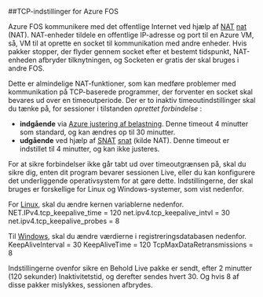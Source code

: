 ##<a name="tcp-settings-for-azure-vms"></a>TCP-indstillinger for Azure FOS

Azure FOS kommunikere med det offentlige Internet ved hjælp af [NAT] [ nat] (NAT). NAT-enheder tildele en offentlige IP-adresse og port til en Azure VM, så, VM til at oprette en socket til kommunikation med andre enheder. Hvis pakker stopper, der flyder gennem socket efter et bestemt tidspunkt, NAT-enheden afbryder tilknytningen, og Socketen er gratis der skal bruges i andre FOS.

Dette er almindelige NAT-funktioner, som kan medføre problemer med kommunikation på TCP-baserede programmer, der forventer en socket skal bevares ud over en timeoutperiode. Der er to inaktiv timeoutindstillinger skal du tænke på, for sessioner i tilstanden *oprettet forbindelse* :

- **indgående** via [Azure justering af belastning][azure-lb-timeout]. Denne timeout 4 minutter som standard, og kan ændres op til 30 minutter.
- **udgående** ved hjælp af [SNAT] [ snat] (kilde NAT). Denne timeout er indstillet til 4 minutter, og kan ikke justeres.

For at sikre forbindelser ikke går tabt ud over timeoutgrænsen på, skal du sikre dig, enten dit program bevarer sessionen Live, eller du kan konfigurere det underliggende operativsystem for at gøre dette. Indstillingerne, der skal bruges er forskellige for Linux og Windows-systemer, som vist nedenfor.

For [Linux][linux], skal du ændre kernen variablerne nedenfor.
NET.IPv4.tcp_keepalive_time = 120 net.ipv4.tcp_keepalive_intvl = 30 net.ipv4.tcp_keepalive_probes = 8
 
Til [Windows][windows], skal du ændre værdierne i registreringsdatabasen nedenfor.
KeepAliveInterval = 30 KeepAliveTime = 120 TcpMaxDataRetransmissions = 8


Indstillingerne ovenfor sikre en Behold Live pakke er sendt, efter 2 minutter (120 sekunder) Inaktivitetstid, og derefter sendes hvert 30. Og hvis 8 af disse pakker mislykkes, sessionen afbrydes.

<!-- links -->
[nat]: http://computer.howstuffworks.com/nat.htm
[snat]: ../load-balancer/load-balancer-overview.md/#source-nat
[linux]: http://tldp.org/HOWTO/TCP-Keepalive-HOWTO/usingkeepalive.html
[windows]: http://blogs.technet.com/b/nettracer/archive/2010/06/03/things-that-you-may-want-to-know-about-tcp-keepalives.aspx
[azure-lb-timeout]: ../load-balancer/load-balancer-tcp-idle-timeout.md